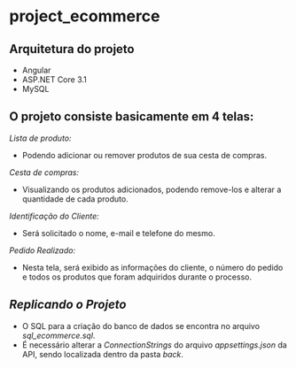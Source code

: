 # project_ecommerce

## Arquitetura do projeto
- Angular
- ASP.NET Core 3.1
- MySQL

## O projeto consiste basicamente em 4 telas:
*Lista de produto:*
- Podendo adicionar ou remover produtos de sua cesta de compras.

*Cesta de compras:*
- Visualizando os produtos adicionados, podendo remove-los e alterar a quantidade de cada produto.

*Identificação do Cliente:*
- Será solicitado o nome, e-mail e telefone do mesmo.

*Pedido Realizado:*
- Nesta tela, será exibido as informações do cliente, o número do pedido e todos os produtos que foram adquiridos durante o processo.

## *Replicando o Projeto*

- O SQL para a criação do banco de dados se encontra no arquivo *sql_ecommerce.sql*.
- É necessário alterar a _ConnectionStrings_ do arquivo *appsettings.json* da API, sendo localizada dentro da pasta *back*.
